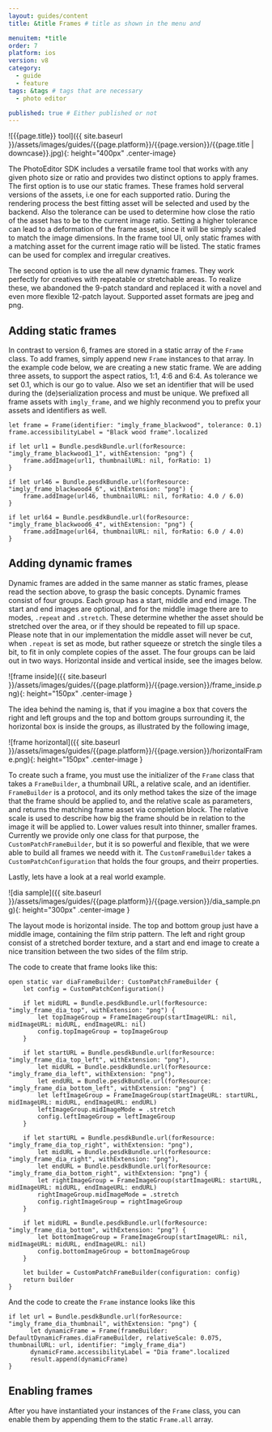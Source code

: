 ```yaml
---
layout: guides/content
title: &title Frames # title as shown in the menu and

menuitem: *title
order: 7
platform: ios
version: v8
category:
  - guide
  - feature
tags: &tags # tags that are necessary
  - photo editor

published: true # Either published or not
---
```


![{{page.title}} tool]({{ site.baseurl }}/assets/images/guides/{{page.platform}}/{{page.version}}/{{page.title | downcase}}.jpg){: height="400px" .center-image}


The PhotoEditor SDK includes a versatile frame tool that works with any given photo size or ratio and provides two distinct options to apply frames.
The first option is to use our static frames. These frames hold serveral versions of the assets, i.e one for each supported ratio. During the rendering process the
best fitting asset will be selected and used by the backend. Also the tolerance can be used to determine how close the ratio of the asset has to be to the current image
ratio. Setting a higher tolerance can lead to a deformation of the frame asset, since it will be simply scaled to match the image dimensions.
In the frame tool UI, only static frames with a matching asset for the current image ratio will be listed. The static frames can be used for complex and irregular creatives.

The second option is to use the all new dynamic frames. They work perfectly for creatives with repeatable or stretchable areas. To realize these, we abandoned the 9-patch standard and replaced it with a novel and even more flexible 12-patch layout.
Supported asset formats are jpeg and png.

## Adding static frames

In contrast to version 6, frames are stored in a static array of the `Frame` class. To add frames, simply append new `Frame` instances to that array.
In the example code below, we are creating a new static frame. We are adding three assets, to support the aspect ratios, 1:1, 4:6 and 6:4.
As tolerance we set 0.1, which is our go to value. Also we set an identifier that will be used during the (de)serialization process and must be unique. We prefixed all frame assets with `imgly_frame`, and we highly reconmend you to prefix your assets and identifiers as well.

```
let frame = Frame(identifier: "imgly_frame_blackwood", tolerance: 0.1)
frame.accessibilityLabel = "Black wood frame".localized

if let url1 = Bundle.pesdkBundle.url(forResource: "imgly_frame_blackwood1_1", withExtension: "png") {
    frame.addImage(url1, thumbnailURL: nil, forRatio: 1)
}

if let url46 = Bundle.pesdkBundle.url(forResource: "imgly_frame_blackwood4_6", withExtension: "png") {
    frame.addImage(url46, thumbnailURL: nil, forRatio: 4.0 / 6.0)
}

if let url64 = Bundle.pesdkBundle.url(forResource: "imgly_frame_blackwood6_4", withExtension: "png") {
    frame.addImage(url64, thumbnailURL: nil, forRatio: 6.0 / 4.0)
}
```


## Adding dynamic frames

Dynamic frames are added in the same manner as static frames, please read the section above, to grasp the basic concepts.
Dynamic frames consist of four groups. Each group has a start, middle and end image. The start and end images are optional,
and for the middle image there are to modes, `.repeat` and `.stretch`. These determine whether the asset should be stretched over the area,
or if they should be repeated to fill up space. Please note that in our implementation the middle asset will never be cut, when `.repeat` is set
as mode, but rather squeeze or stretch the single tiles a bit, to fit in only complete copies of the asset.
The four groups can be laid out in two ways. Horizontal inside and vertical inside, see the images below.


![frame inside]({{ site.baseurl }}/assets/images/guides/{{page.platform}}/{{page.version}}/frame_inside.png){: height="150px" .center-image }

The idea behind the naming is, that if you imagine a box that covers the right and left groups and the top and bottom groups surrounding it,
the horizontal box is inside the groups, as illustrated by the following image,

![frame horizontal]({{ site.baseurl }}/assets/images/guides/{{page.platform}}/{{page.version}}/horizontalFrame.png){: height="150px" .center-image }

To create such a frame, you must use the initializer of the `Frame` class that takes a `FrameBuilder`, a thumbnail URL, a relative scale, and
 an identifier. `FrameBuilder` is a protocol, and its only method takes the size of the image that the frame should be applied to, and
 the relative scale as parameters, and returns the matching frame asset via completion block. The relative scale is used to describe how
 big the frame should be in relation to the image it will be applied to. Lower values result into thinner, smaller frames. Currently we provide only one
 class for that purpose, the `CustomPatchFrameBuilder`, but it is so powerful and flexible, that we were able to build all frames we needd with it.
 The `CustomFrameBuilder` takes a `CustomPatchConfiguration` that holds the four groups, and theirr properties.

Lastly, lets have a look at a real world example.

![dia sample]({{ site.baseurl }}/assets/images/guides/{{page.platform}}/{{page.version}}/dia_sample.png){: height="300px" .center-image }

The layout mode is horizontal inside. The top and bottom group just have a middle image, containing the film strip pattern.
The left and right group consist of a stretched border texture, and a start and end image to create a nice transition between the two sides of the film strip.

The code to create that frame looks like this:

```
open static var diaFrameBuilder: CustomPatchFrameBuilder {
    let config = CustomPatchConfiguration()

    if let midURL = Bundle.pesdkBundle.url(forResource: "imgly_frame_dia_top", withExtension: "png") {
        let topImageGroup = FrameImageGroup(startImageURL: nil, midImageURL: midURL, endImageURL: nil)
        config.topImageGroup = topImageGroup
    }

    if let startURL = Bundle.pesdkBundle.url(forResource: "imgly_frame_dia_top_left", withExtension: "png"),
        let midURL = Bundle.pesdkBundle.url(forResource: "imgly_frame_dia_left", withExtension: "png"),
        let endURL = Bundle.pesdkBundle.url(forResource: "imgly_frame_dia_bottom_left", withExtension: "png") {
        let leftImageGroup = FrameImageGroup(startImageURL: startURL, midImageURL: midURL, endImageURL: endURL)
        leftImageGroup.midImageMode = .stretch
        config.leftImageGroup = leftImageGroup
    }

    if let startURL = Bundle.pesdkBundle.url(forResource: "imgly_frame_dia_top_right", withExtension: "png"),
        let midURL = Bundle.pesdkBundle.url(forResource: "imgly_frame_dia_right", withExtension: "png"),
        let endURL = Bundle.pesdkBundle.url(forResource: "imgly_frame_dia_bottom_right", withExtension: "png") {
        let rightImageGroup = FrameImageGroup(startImageURL: startURL, midImageURL: midURL, endImageURL: endURL)
        rightImageGroup.midImageMode = .stretch
        config.rightImageGroup = rightImageGroup
    }

    if let midURL = Bundle.pesdkBundle.url(forResource: "imgly_frame_dia_bottom", withExtension: "png") {
        let bottomImageGroup = FrameImageGroup(startImageURL: nil, midImageURL: midURL, endImageURL: nil)
        config.bottomImageGroup = bottomImageGroup
    }

    let builder = CustomPatchFrameBuilder(configuration: config)
    return builder
}
```

And the code to create the `Frame` instance looks like this

```
if let url = Bundle.pesdkBundle.url(forResource: "imgly_frame_dia_thumbnail", withExtension: "png") {
      let dynamicFrame = Frame(frameBuilder: DefaultDynamicFrames.diaFrameBuilder, relativeScale: 0.075, thumbnailURL: url, identifier: "imgly_frame_dia")
      dynamicFrame.accessibilityLabel = "Dia frame".localized
      result.append(dynamicFrame)
}
```

## Enabling frames

After you have instantiated your instances of the `Frame` class, you can enable them by appending them to the static `Frame.all` array.
